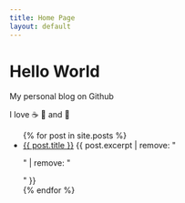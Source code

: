 ```yaml
---
title: Home Page
layout: default
---
```


# Hello World

My personal blog on Github

I love :coffee: :pizza: and :dancer:

<ul>
  {% for post in site.posts %}
  <li>
    <a href="{{ post.url }}">{{ post.title }}</a>
    {{ post.excerpt | remove: "<p>" | remove: "</p>" }}
  </li>
  {% endfor %}
</ul>
